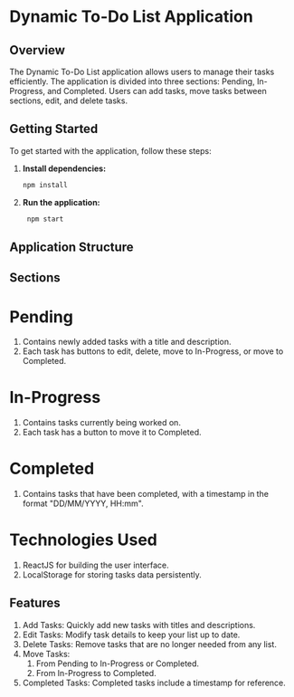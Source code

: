 # Dynamic To-Do List Application

## Overview

The Dynamic To-Do List application allows users to manage their tasks efficiently. The application is divided into three sections: Pending, In-Progress, and Completed. Users can add tasks, move tasks between sections, edit, and delete tasks.

## Getting Started

To get started with the application, follow these steps:

1. **Install dependencies:**
   ```bash
   npm install
2. **Run the application:**
   ```bash
    npm start
## Application Structure

## Sections

# Pending
1. Contains newly added tasks with a title and description.
2. Each task has buttons to edit, delete, move to In-Progress, or move to Completed.

# In-Progress
1. Contains tasks currently being worked on.
2. Each task has a button to move it to Completed.

# Completed
1. Contains tasks that have been completed, with a timestamp in the format "DD/MM/YYYY, HH:mm".

# Technologies Used
1. ReactJS for building the user interface.
2. LocalStorage for storing tasks data persistently.

## Features
1. Add Tasks: Quickly add new tasks with titles and descriptions.
2. Edit Tasks: Modify task details to keep your list up to date.
3. Delete Tasks: Remove tasks that are no longer needed from any list.
4. Move Tasks:
   1. From Pending to In-Progress or Completed.
   2. From In-Progress to Completed.
5. Completed Tasks: Completed tasks include a timestamp for reference.